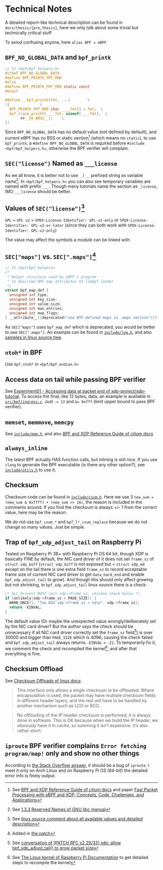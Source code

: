 <!-- Copyright (c) 2022 myl7 -->
<!-- SPDX-License-Identifier: GPL-2.0-or-later -->

# Technical Notes

A detailed report-like technical description can be found in `docs/thesis/{pre,thesis}`, here we only talk about some trivial but technically critical stuff

To aviod confusing anyone, here `alias BPF = eBPF`

## `BPF_NO_GLOBAL_DATA` and `bpf_printk`

```c
// In <bpf/bpf_helpers.h>
#ifdef BPF_NO_GLOBAL_DATA
#define BPF_PRINTK_FMT_MOD
#else
#define BPF_PRINTK_FMT_MOD static const
#endif

#define __bpf_printk(fmt, ...)        \
({              \
  BPF_PRINTK_FMT_MOD char ____fmt[] = fmt;  \
  bpf_trace_printk(____fmt, sizeof(____fmt),  \
       ##__VA_ARGS__);    \
})
```

Since `BPF_NO_GLOBAL_DATA` has no default value (not defined by default), and current eBPF has no BSS or static section[^1] (which means no `static`), to use `bpf_printk`, a `#define BPF_NO_GLOBAL_DATA` is required before `#include <bpf/bpf_helpers.h>`, otherwise the BPF verifier will complain.

[^1]: See [BPF and XDP Reference Guide of cilium docs](https://docs.cilium.io/en/v1.11/bpf/) and paper [Fast Packet Processing with eBPF and XDP: Concepts, Code, Challenges, and Applications](https://doi.org/10.1145/3371038)

## `SEC("license")` Named as `___license`

As we all know, it is better not to use `_` / `__` prefixed string as variable name[^2].
In `<bpf/bpf_helpers.h>` you can also see temporary variables are named with prefix `___`.
Though many tutorials name the section as `_license`, IMO `___license` should be better.

[^2]: See [1.3.3 Reserved Names of GNU libc manual](https://www.gnu.org/software/libc/manual/html_node/Reserved-Names.html)

## Values of `SEC("license")`[^3]

`GPL` = `GPL v2` = `SPDX-License-Identifier: GPL-v2-only` or `SPDX-License-Identifier: GPL-v2-or-later` (since they can both work with `SPDX-License-Identifier: GPL-v2-only`)

The value may affect the symbols a module can be linked with

[^3]: See [linux source comment about all available values and detailed description](https://github.com/torvalds/linux/blob/551acdc3c3d2b6bc97f11e31dcf960bc36343bfc/include/linux/module.h#L186-L229)

## `SEC["maps"]` vs. `SEC[".maps"]`[^4]

```c
// In <bpf/bpf_helpers>
/*
 * Helper structure used by eBPF C program
 * to describe BPF map attributes to libbpf loader
 */
struct bpf_map_def {
  unsigned int type;
  unsigned int key_size;
  unsigned int value_size;
  unsigned int max_entries;
  unsigned int map_flags;
} __attribute__((deprecated("use BTF-defined maps in .maps section")));
```

As `SEC["maps"]` uses `bpf_map_def` which is deprecated, you would be better to use `SEC[".maps"]`.
An example can be found in [`include/log.h`](/include/log.h), and also [samples in linux source tree](https://github.com/torvalds/linux/blob/551acdc3c3d2b6bc97f11e31dcf960bc36343bfc/samples/bpf/trace_output_kern.c#L7-L12).

[^4]: Added in [the patch](https://lore.kernel.org/bpf/4553f579-c7bb-2d4c-a1ef-3e4fbed64427@fb.com/t/)

## `ntoh*` in BPF

Use `bpf_ntoh*` in `<bpf/bpf_endian.h>`

## Access data on tail while passing BPF verifier

See [Experiment01 - Accessing data at packet end of xdp-project/xdp-tutorial](https://github.com/xdp-project/xdp-tutorial/tree/master/experiment01-tailgrow).
To access the final, like 12 bytes, data, an example is available in [`src/bpf/ingress.c`](/src/bpf/ingress.c).
Just `-= 12` and `&= 0xfff` (limit upper bound to pass BPF verifier).

## `memset`, `memmove`, `memcpy`

See [`include/mem.h`](/include/mem.h), and also [BPF and XDP Reference Guide of cilium docs](https://docs.cilium.io/en/v1.11/bpf/)

## `always_inline`

The latest BPF actually HAS function calls, but inlining is still nice.
If you use `clang` to generate the BPF executable (is there any other option?), see [`include/utils.h`](/include/utils.h) to use it.

## Checksum

Checksum code can be found in [`include/csum.h`](/include/csum.h).
Here we use 3 `new_sum = (new_sum & 0xffff) + (new_sum >> 16)`, the reason is included in the comments around.
If you find the checksum is always +/- 1 from the correct value, here may be the reason.

We do not use `bpf_csum_*` and `bpf_l*_csum_replace` because we do not change so many values.
Just be simple.

## Trap of `bpf_xdp_adjust_tail` on Raspberry Pi

Tested on Raspberry Pi 3B+ with Raspberry Pi OS 64 bit, though XDP is basically FINE by default, the NIC card driver of it does not set `frame_sz` of `struct xdp_buff` (`struct xdp_buff` is not exposed but = `struct xdp_md` except on the tail there is one extra field `frame_sz` to record acceptable frame size of current NIC card driver to get `data_hard_end` and enable `bpf_xdp_adjust_tail` to grow). And though this should only affect growing but not shrinking, in `bpf_xdp_adjust_tail` linux source there is a check:

```c
/* ALL drivers MUST init xdp->frame_sz, chicken check below */
if (unlikely(xdp->frame_sz > PAGE_SIZE)) {
  WARN_ONCE(1, "Too BIG xdp->frame_sz = %d\n", xdp->frame_sz);
  return -EINVAL;
}
```

The default value (Or maybe the unexpected value wrongly/deliberately set by the NIC card driver? But the author says the check should be unnecessary if all NIC card driver correctly set the `frame_sz` field[^5]) is over 30000 and bigger than `PAGE_SIZE` which is 4096, causing the check failed and `bpf_xdp_adjust_tail` always returns `-EINVAL` = `-22`.
To temporarily fix it, we comment the check and recompiled the kernel[^6], and after that everything is fine.

[^5]: See [conversation of [PATCH RFC v2 29/33] xdp: allow bpf_xdp_adjust_tail() to grow packet size](https://www.spinics.net/lists/netdev/msg643967.html)
[^6]: See [The Linux kernel of Raspberry Pi Documentation](https://www.raspberrypi.com/documentation/computers/linux_kernel.html) to get detailed steps to recompile the kernel

## Checksum Offload

See [Checksum Offloads of linux docs](https://www.kernel.org/doc/html/v5.16/networking/checksum-offloads.html):

> This interface only allows a single checksum to be offloaded. Where encapsulation is used, the packet may have multiple checksum fields in different header layers, and the rest will have to be handled by another mechanism such as LCO or RCO.

> No offloading of the IP header checksum is performed; it is always done in software. This is OK because when we build the IP header, we obviously have it in cache, so summing it isn’t expensive. It’s also rather short.

## `iproute` BPF verifier complains `Error fetching program/map!` only and show no other things

According to [the Stack Overflow answer](https://stackoverflow.com/questions/64861121/ebpf-program-load-fails-without-verifier-log), it should be a bug of `iproute`.
I meet it only on Arch Linux and on Raspberry Pi OS (64-bit) the detailed error info is finely output.
